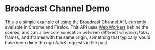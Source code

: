 # Broadcast Channel Demo

This is a simple example of using the [Broadcast Channel API](https://developer.mozilla.org/en-US/docs/Web/API/Broadcast_Channel_API), currently available in Chrome and Firefox. This API uses [Web Workers](https://developer.mozilla.org/en-US/docs/Web/API/Web_Workers_API) behind the scenes, and can allow communication between different windows, tabs, frames, and iframes with the same origin, something that typically would have been done through AJAX requests in the past.